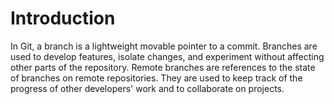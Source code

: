 # Introduction

In Git, a branch is a lightweight movable pointer to a commit. Branches are used to develop features, isolate changes, and experiment without affecting other parts of the repository. Remote branches are references to the state of branches on remote repositories. They are used to keep track of the progress of other developers' work and to collaborate on projects.
